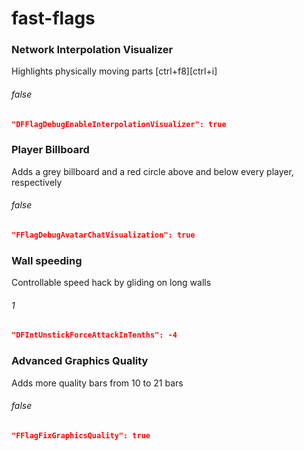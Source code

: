 # fast-flags

<h3>Network Interpolation Visualizer</h1>
<p>Highlights physically moving parts [ctrl+f8][ctrl+i]</p>
<h6>false</h6>

```json
"DFFlagDebugEnableInterpolationVisualizer": true
```

<h3>Player Billboard</h1>
<p>Adds a grey billboard and a red circle above and below every player, respectively</p>
<h6>false</h6>

```json
"FFlagDebugAvatarChatVisualization": true
```

<h3>Wall speeding</h1>
<p>Controllable speed hack by gliding on long walls</p>
<h6>1</h6>

```json
"DFIntUnstickForceAttackInTenths": -4
```

<h3>Advanced Graphics Quality</h1>
<p>Adds more quality bars from 10 to 21 bars</p>
<h6>false</h6>

```json
"FFlagFixGraphicsQuality": true
```
